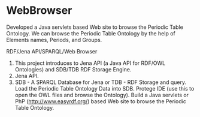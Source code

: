 # WebBrowser
Developed a Java servlets based Web site to browse the Periodic Table Ontology. We can browse the Periodic Table Ontology by the help of Elements names, Periods, and Groups.

RDF/Jena API/SPARQL/Web Browser

1) This project introduces to Jena API (a Java API for RDF/OWL Ontologies) and SDB/TDB RDF Storage Engine.
2) Jena API. 
3) SDB - A SPARQL Database for Jena or TDB - RDF Storage and query.
Load the Periodic Table Ontology Data into SDB. Protege IDE (use this to open the OWL files and browse the Ontology).
Build a Java servlets or PhP (http://www.easyrdf.org/) based Web site to browse the Periodic Table Ontology.
